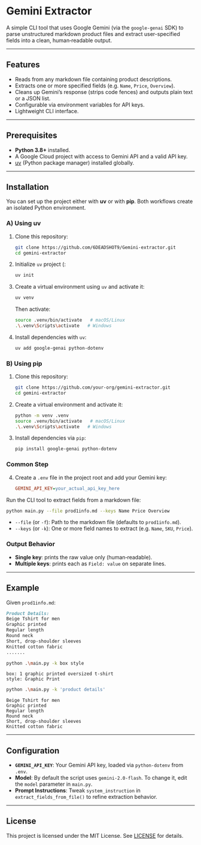 # Gemini Extractor

A simple CLI tool that uses Google Gemini (via the `google-genai` SDK) to parse unstructured markdown product files and extract user-specified fields into a clean, human‑readable output.

---

## Features

* Reads from any markdown file containing product descriptions.
* Extracts one or more specified fields (e.g. `Name`, `Price`, `Overview`).
* Cleans up Gemini’s response (strips code fences) and outputs plain text or a JSON list.
* Configurable via environment variables for API keys.
* Lightweight CLI interface.

---

## Prerequisites

* **Python 3.8+** installed.
* A Google Cloud project with access to Gemini API and a valid API key.
* [uv](https://docs.astral.sh/uv/) (Python package manager) installed globally.

---

## Installation

You can set up the project either with **uv** or with **pip**. Both workflows create an isolated Python environment.

### A) Using uv

1. Clone this repository:

   ```bash
   git clone https://github.com/6DEADSHOT9/Gemini-extractor.git
   cd gemini-extractor
   ```
2. Initialize `uv` project (:

   ```bash
   uv init
   ```
3. Create a virtual environment using `uv` and activate it:

   ```bash
   uv venv
   ```

   Then activate:

   ```bash
   source .venv/bin/activate   # macOS/Linux
   .\.venv\Scripts\activate   # Windows
   ```
4. Install dependencies with `uv`:

   ````bash
   uv add google-genai python-dotenv
   ````

### B) Using pip

1. Clone this repository:

   ```bash
   git clone https://github.com/your-org/gemini-extractor.git
   cd gemini-extractor
   ```
2. Create a virtual environment and activate it:

   ```bash
   python -m venv .venv
   source .venv/bin/activate   # macOS/Linux
   .\.venv\Scripts\activate   # Windows
   ```
3. Install dependencies via `pip`:

   ```bash
   pip install google-genai python-dotenv
   ```

### Common Step

4. Create a `.env` file in the project root and add your Gemini key:

   ````ini
   GEMINI_API_KEY=your_actual_api_key_here
   ````

Run the CLI tool to extract fields from a markdown file:

```bash
python main.py --file prod1info.md --keys Name Price Overview
```

* `--file` (or `-f`): Path to the markdown file (defaults to `prod1info.md`).
* `--keys` (or `-k`): One or more field names to extract (e.g. `Name`, `SKU`, `Price`).

### Output Behavior

* **Single key**: prints the raw value only (human‑readable).
* **Multiple keys**: prints each as `Field: value` on separate lines.

---

## Example

Given `prod1info.md`:

```md
Product Details:
Beige Tshirt for men
Graphic printed
Regular length
Round neck
Short, drop-shoulder sleeves
Knitted cotton fabric 
.......
```

```bash
python .\main.py -k box style
```

```
box: 1 graphic printed oversized t-shirt
style: Graphic Print
```

```bash
python .\main.py -k 'product details'
```
```
Beige Tshirt for men
Graphic printed
Regular length
Round neck
Short, drop-shoulder sleeves
Knitted cotton fabric
```
---

## Configuration

* **`GEMINI_API_KEY`**: Your Gemini API key, loaded via `python-dotenv` from `.env`.
* **Model**: By default the script uses `gemini-2.0-flash`. To change it, edit the `model` parameter in `main.py`.
* **Prompt Instructions**: Tweak `system_instruction` in `extract_fields_from_file()` to refine extraction behavior.

---

## License

This project is licensed under the MIT License. See [LICENSE](LICENSE) for details.
